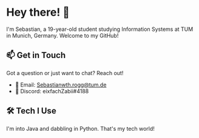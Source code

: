 # Hey there! 👋

I'm Sebastian, a 19-year-old student studying Information Systems at TUM in Munich, Germany. Welcome to my GitHub!

## 📫 Get in Touch

Got a question or just want to chat? Reach out!

- 📧 Email: Sebastianwth.rogg@tum.de
- 💬 Discord: eixfachZabii#4188

## 🛠️ Tech I Use

I'm into Java and dabbling in Python. That's my tech world!
